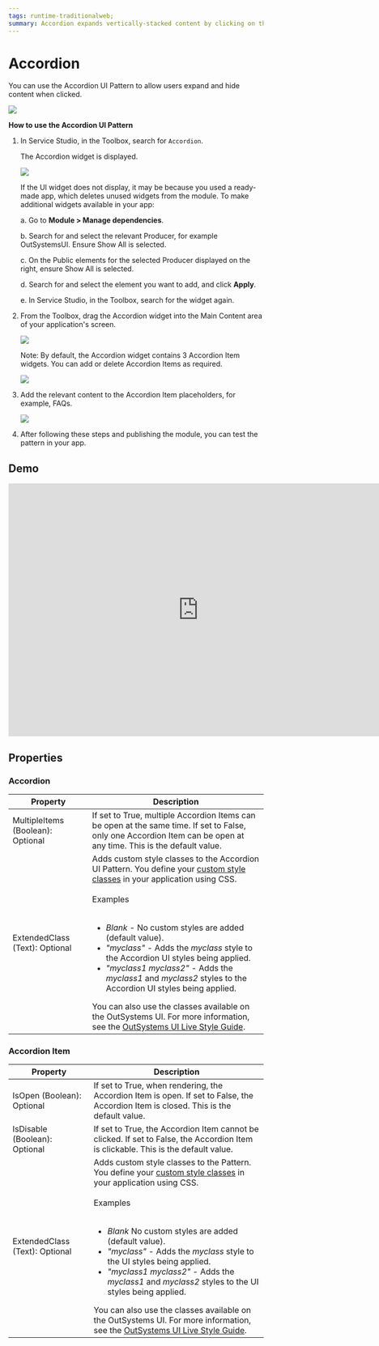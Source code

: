 ```yaml
---
tags: runtime-traditionalweb; 
summary: Accordion expands vertically-stacked content by clicking on the header.
---
```


# Accordion

You can use the Accordion UI Pattern to allow users expand and hide content when clicked.

 ![](<images/accordion-image-2.png>)

**How to use the Accordion UI Pattern**

1. In Service Studio, in the Toolbox, search for `Accordion`.

    The Accordion widget is displayed.

    ![](<images/accordion-image-4.png>)

    If the UI widget does not display, it may be because you used a ready-made app, which deletes unused widgets from the module. To make additional widgets available in your app:

    a. Go to **Module > Manage dependencies**.

    b. Search for and select the relevant Producer, for example OutSystemsUI. Ensure Show All is selected. 

    c. On the Public elements for the selected Producer displayed on the right, ensure Show All is selected.
    
    d. Search for and select the element you want to add, and click **Apply**. 
    
    e. In Service Studio, in the Toolbox, search for the widget again.

1. From the Toolbox, drag the Accordion widget into the Main Content area of your application's screen.

    ![](<images/accordion-image-5.png>)

    Note: By default, the Accordion widget contains 3 Accordion Item widgets. You can add or delete Accordion Items as required.

    ![](<images/accordion-image-1.png>)

1. Add the relevant content to the Accordion Item placeholders, for example, FAQs. 
  
    ![](<images/accordion-image-3.png>)

1. After following these steps and publishing the module, you can test the pattern in your app. 

## Demo

<iframe width="750" height="500" src="https://www.youtube.com/embed/FWTZ2tLVlfE" frameborder="0" allow="accelerometer; autoplay; encrypted-media; gyroscope; picture-in-picture" allowfullscreen="allowfullscreen"></iframe>

## Properties

### Accordion

| **Property** |  **Description** |  
|---|---|
| MultipleItems (Boolean): Optional |  If set to True, multiple Accordion Items can be open at the same time. If set to False, only one Accordion Item can be open at any time. This is the default value. | 
| ExtendedClass (Text): Optional  |  Adds custom style classes to the Accordion UI Pattern. You define your [custom style classes](../../../../../../develop/ui/look-feel/css.md) in your application using CSS.<br/><br/>Examples<br/><br/> <ul><li>_Blank_ - No custom styles are added (default value).</li><li>_"myclass"_ - Adds the _myclass_ style to the Accordion UI styles being applied.</li><li>_"myclass1 myclass2"_ - Adds the _myclass1_ and _myclass2_ styles to the Accordion UI styles being applied.</li></ul>You can also use the classes available on the OutSystems UI. For more information, see the [OutSystems UI Live Style Guide](https://outsystemsui.outsystems.com/StyleGuidePreview/Styles). |

### Accordion Item

| **Property** |  **Description** | 
|---|---|
| IsOpen (Boolean): Optional  |  If set to True, when rendering, the Accordion Item is open. If set to False, the Accordion Item is closed. This is the default value.|  
| IsDisable (Boolean): Optional  |  If set to True, the Accordion Item cannot be clicked. If set to False, the Accordion Item is clickable. This is the default value. |
| ExtendedClass (Text): Optional  |  Adds custom style classes to the Pattern. You define your [custom style classes](../../../../../../develop/ui/look-feel/css.md) in your application using CSS.<br/><br/>Examples<br/><br/> <ul><li>_Blank_ No custom styles are added (default value).</li><li>_"myclass"_ - Adds the _myclass_ style to the UI styles being applied.</li><li>_"myclass1 myclass2"_ - Adds the _myclass1_ and _myclass2_ styles to the UI styles being applied. </li></ul>You can also use the classes available on the OutSystems UI. For more information, see the [OutSystems UI Live Style Guide](https://outsystemsui.outsystems.com/StyleGuidePreview/Styles). |



